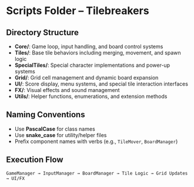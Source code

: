 # Scripts Folder – Tilebreakers

## Directory Structure
- **Core/**: Game loop, input handling, and board control systems
- **Tiles/**: Base tile behaviors including merging, movement, and spawn logic
- **SpecialTiles/**: Special character implementations and power-up systems
- **Grid/**: Grid cell management and dynamic board expansion
- **UI/**: Score display, menu systems, and special tile interaction interfaces
- **FX/**: Visual effects and sound management
- **Utils/**: Helper functions, enumerations, and extension methods

## Naming Conventions
- Use **PascalCase** for class names
- Use **snake_case** for utility/helper files
- Prefix component names with verbs (e.g., `TileMover`, `BoardManager`)

## Execution Flow
```
GameManager → InputManager → BoardManager → Tile Logic → Grid Updates → UI/FX
```

